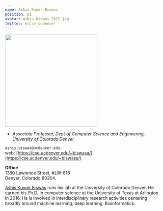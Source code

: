 ```yaml
---
name: Ashis Kumer Biswas 
position: pi
avatar: ashis-biswas-2022.jpg
twitter: mlcse_cudenver
---
```


<img width="300" src="{{site.baseurl}}/images/people/{{page.avatar}}" data-action="zoom">

- _Associate Professor, Dept of Computer Science and Engineering, University of Colorado Denver_<br>

<i class="fa fa-envelope-o"></i> `ashis.biswas@ucdenver.edu`<br>
web: [https://cse.ucdenver.edu/~biswasa/](https://cse.ucdenver.edu/~biswasa/)<br>

**Office**<br>
1380 Lawrence Street, #LW-818 <br>
Denver, Colorado 80204.

[Ashis Kumer Biswas](https://cse.ucdenver.edu/~biswasa/) runs his lab at the University of Colorado Denver.
He earned his Ph.D. in computer science at the University of Texas at Arlington in 2016.  He is involved in interdisciplinary research activities centering broadly around machine learning, deep learning, Bioinformatics.
